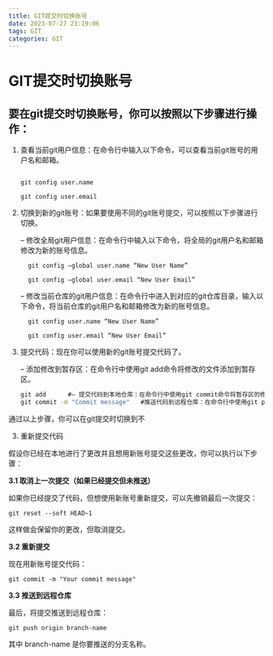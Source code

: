 ```yaml
---
title: GIT提交时切换账号
date: 2023-07-27 23:19:06
tags: GIT
categories: GIT
---
```


# GIT提交时切换账号

 <!-- more -->

## 要在git提交时切换账号，你可以按照以下步骤进行操作：

1. 查看当前git用户信息：在命令行中输入以下命令，可以查看当前git账号的用户名和邮箱。

   ```
   
   git config user.name
   
   git config user.email
   
   ```

   

2. 切换到新的git账号：如果要使用不同的git账号提交，可以按照以下步骤进行切换。

   – 修改全局git用户信息：在命令行中输入以下命令，将全局的git用户名和邮箱修改为新的账号信息。

   ```
     git config –global user.name “New User Name”
   
     git config –global user.email “New User Email”
   ```

   – 修改当前仓库的git用户信息：在命令行中进入到对应的git仓库目录，输入以下命令，将当前仓库的git用户名和邮箱修改为新的账号信息。

   ```
     git config user.name “New User Name”
   
     git config user.email “New User Email”
   ```

3. 提交代码：现在你可以使用新的git账号提交代码了。

   – 添加修改到暂存区：在命令行中使用git add命令将修改的文件添加到暂存区。

   ```cmd
   git add      #– 提交代码到本地仓库：在命令行中使用git commit命令将暂存区的修改提交到本地仓库。 
   git commit -m "Commit message"   #推送代码到远程仓库：在命令行中使用git push命令将本地仓库的修改推送到远程仓库。     git push origin     
   ```

通过以上步骤，你可以在git提交时切换到不

3. 重新提交代码

假设你已经在本地进行了更改并且想用新账号提交这些更改，你可以执行以下步骤：

**3.1 取消上一次提交（如果已经提交但未推送）**

如果你已经提交了代码，但想使用新账号重新提交，可以先撤销最后一次提交：

```
git reset --soft HEAD~1
```

这样做会保留你的更改，但取消提交。

**3.2 重新提交**

现在用新账号提交代码：

```
git commit -m "Your commit message"
```

**3.3 推送到远程仓库**

最后，将提交推送到远程仓库：

```
git push origin branch-name
```

其中 branch-name 是你要推送的分支名称。

